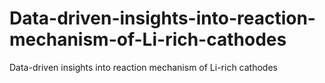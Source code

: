 # Data-driven-insights-into-reaction-mechanism-of-Li-rich-cathodes
Data-driven insights into reaction mechanism of Li-rich cathodes
